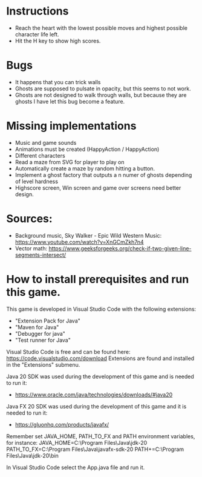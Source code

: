 # Instructions
- Reach the heart with the lowest possible moves and highest possible character life left.
- Hit the H key to show high scores.

# Bugs
- It happens that you can trick walls
- Ghosts are supposed to pulsate in opacity, but this seems to not work.
- Ghosts are not designed to walk through walls, but because they are ghosts I have let this bug become a feature.

# Missing implementations
- Music and game sounds
- Animations must be created (HappyAction / HappyAction)
- Different characters
- Read a maze from SVG for player to play on
- Automatically create a maze by random hitting a button.
- Implement a ghost factory that outputs a n numer of ghosts depending of level hardness
- Highscore screen, Win screen and game over screens need better design.

# Sources:
- Background music, Sky Walker - Epic Wild Western Music: https://www.youtube.com/watch?v=XnGCmZkh7n4
- Vector math: https://www.geeksforgeeks.org/check-if-two-given-line-segments-intersect/

# How to install prerequisites and run this game.
This game is developed in Visual Studio Code with the following extensions:
- "Extension Pack for Java" 
- "Maven for Java" 
- "Debugger for java"
- "Test runner for Java"

Visual Studio Code is free and can be found here: https://code.visualstudio.com/download
Extensions are found and installed in the "Extensions" submenu.

Java 20 SDK was used during the development of this game and is needed to run it:
- https://www.oracle.com/java/technologies/downloads/#java20


Java FX 20 SDK was used during the development of this game and it is needed to run it:
- https://gluonhq.com/products/javafx/

Remember set JAVA_HOME, PATH_TO_FX and PATH environment variables, for instance:
JAVA_HOME=C:\Program Files\Java\jdk-20
PATH_TO_FX=C:\Program Files\Java\javafx-sdk-20
PATH+=C:\Program Files\Java\jdk-20\bin

In Visual Studio Code select the App.java file and run it.
